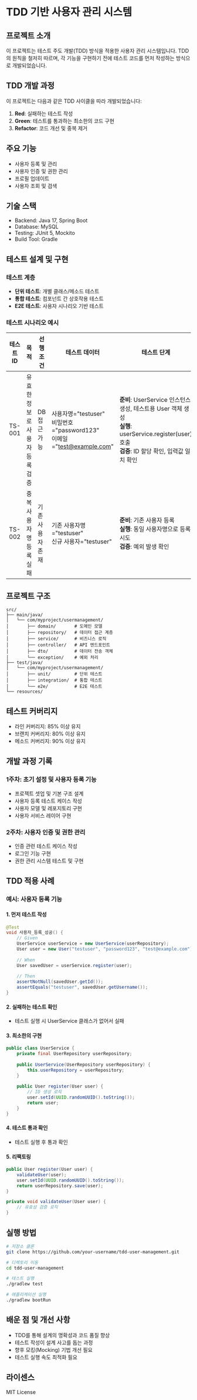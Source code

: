 # TDD 기반 사용자 관리 시스템

## 프로젝트 소개
이 프로젝트는 테스트 주도 개발(TDD) 방식을 적용한 사용자 관리 시스템입니다. TDD의 원칙을 철저히 따르며, 각 기능을 구현하기 전에 테스트 코드를 먼저 작성하는 방식으로 개발되었습니다.

## TDD 개발 과정
이 프로젝트는 다음과 같은 TDD 사이클을 따라 개발되었습니다:

1. **Red**: 실패하는 테스트 작성
2. **Green**: 테스트를 통과하는 최소한의 코드 구현
3. **Refactor**: 코드 개선 및 중복 제거

## 주요 기능
- 사용자 등록 및 관리
- 사용자 인증 및 권한 관리
- 프로필 업데이트
- 사용자 조회 및 검색

## 기술 스택
- Backend: Java 17, Spring Boot 
- Database: MySQL
- Testing: JUnit 5, Mockito
- Build Tool: Gradle

## 테스트 설계 및 구현

### 테스트 계층
- **단위 테스트**: 개별 클래스/메소드 테스트
- **통합 테스트**: 컴포넌트 간 상호작용 테스트
- **E2E 테스트**: 사용자 시나리오 기반 테스트

### 테스트 시나리오 예시

| 테스트 ID | 목적 | 선행 조건 | 테스트 데이터 | 테스트 단계 | 예상 결과 |
|-----------|------|-----------|--------------|------------|-----------|
| TS-001 | 유효한 정보로 사용자 등록 검증 | DB 접근 가능 | 사용자명="testuser"<br>비밀번호="password123"<br>이메일="test@example.com" | **준비**: UserService 인스턴스 생성, 테스트용 User 객체 생성<br>**실행**: userService.register(user) 호출<br>**검증**: ID 할당 확인, 입력값 일치 확인 | 사용자 등록 성공, ID 할당됨 |
| TS-002 | 중복 사용자명 등록 실패 | 기존 사용자 존재 | 기존 사용자명="testuser"<br>신규 사용자="testuser" | **준비**: 기존 사용자 등록<br>**실행**: 동일 사용자명으로 등록 시도<br>**검증**: 예외 발생 확인 | DuplicateUserException 발생 |

## 프로젝트 구조
```
src/
├── main/java/
│   └── com/myproject/usermanagement/
│       ├── domain/       # 도메인 모델
│       ├── repository/   # 데이터 접근 계층
│       ├── service/      # 비즈니스 로직
│       ├── controller/   # API 엔드포인트
│       ├── dto/          # 데이터 전송 객체
│       └── exception/    # 예외 처리
├── test/java/
│   └── com/myproject/usermanagement/
│       ├── unit/         # 단위 테스트
│       ├── integration/  # 통합 테스트
│       └── e2e/          # E2E 테스트
└── resources/
```

## 테스트 커버리지
- 라인 커버리지: 85% 이상 유지
- 브랜치 커버리지: 80% 이상 유지
- 메소드 커버리지: 90% 이상 유지

## 개발 과정 기록

### 1주차: 초기 설정 및 사용자 등록 기능
- 프로젝트 셋업 및 기본 구조 설계
- 사용자 등록 테스트 케이스 작성
- 사용자 모델 및 레포지토리 구현
- 사용자 서비스 레이어 구현

### 2주차: 사용자 인증 및 권한 관리
- 인증 관련 테스트 케이스 작성
- 로그인 기능 구현
- 권한 관리 시스템 테스트 및 구현

## TDD 적용 사례

### 예시: 사용자 등록 기능

#### 1. 먼저 테스트 작성
```java
@Test
void 사용자_등록_성공() {
    // Given
    UserService userService = new UserService(userRepository);
    User user = new User("testuser", "password123", "test@example.com");
    
    // When
    User savedUser = userService.register(user);
    
    // Then
    assertNotNull(savedUser.getId());
    assertEquals("testuser", savedUser.getUsername());
}
```

#### 2. 실패하는 테스트 확인
- 테스트 실행 시 UserService 클래스가 없어서 실패

#### 3. 최소한의 구현
```java
public class UserService {
    private final UserRepository userRepository;
    
    public UserService(UserRepository userRepository) {
        this.userRepository = userRepository;
    }
    
    public User register(User user) {
        // ID 생성 로직
        user.setId(UUID.randomUUID().toString());
        return user;
    }
}
```

#### 4. 테스트 통과 확인
- 테스트 실행 후 통과 확인

#### 5. 리팩토링
```java
public User register(User user) {
    validateUser(user);
    user.setId(UUID.randomUUID().toString());
    return userRepository.save(user);
}

private void validateUser(User user) {
    // 유효성 검증 로직
}
```

## 실행 방법
```bash
# 저장소 클론
git clone https://github.com/your-username/tdd-user-management.git

# 디렉토리 이동
cd tdd-user-management

# 테스트 실행
./gradlew test

# 애플리케이션 실행
./gradlew bootRun
```

## 배운 점 및 개선 사항
- TDD를 통해 설계의 명확성과 코드 품질 향상
- 테스트 작성이 설계 사고를 돕는 과정
- 향후 모킹(Mocking) 기법 개선 필요
- 테스트 실행 속도 최적화 필요

## 라이센스
MIT License
